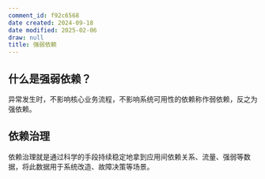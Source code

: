 ```yaml
---
comment_id: f92c6568
date created: 2024-09-18
date modified: 2025-02-06
draw: null
title: 强弱依赖
---
```

## 什么是强弱依赖？

异常发生时，不影响核心业务流程，不影响系统可用性的依赖称作弱依赖，反之为强依赖。

## 依赖治理

依赖治理就是通过科学的手段持续稳定地拿到应用间依赖关系、流量、强弱等数据，将此数据用于系统改造、故障决策等场景。
